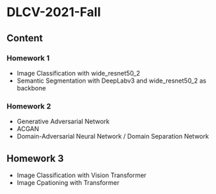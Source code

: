 # DLCV-2021-Fall

## Content

### Homework 1 
* Image Classification with wide_resnet50_2
* Semantic Segmentation with DeepLabv3 and wide_resnet50_2 as backbone

### Homework 2
* Generative Adversarial Network
* ACGAN
* Domain-Adversarial Neural Network / Domain Separation Network

## Homework 3
* Image Classification with Vision Transformer
* Image Cpationing with Transformer

